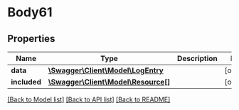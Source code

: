 # Body61

## Properties
Name | Type | Description | Notes
------------ | ------------- | ------------- | -------------
**data** | [**\Swagger\Client\Model\LogEntry**](LogEntry.md) |  | [optional] 
**included** | [**\Swagger\Client\Model\Resource[]**](Resource.md) |  | [optional] 

[[Back to Model list]](../../README.md#documentation-for-models) [[Back to API list]](../../README.md#documentation-for-api-endpoints) [[Back to README]](../../README.md)

